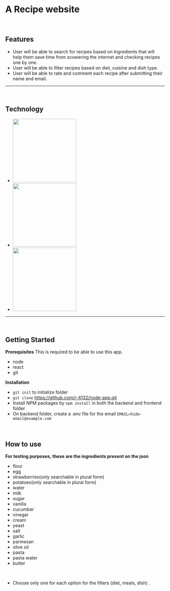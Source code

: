 # A Recipe website 
&nbsp;
## Features
- User will be able to search for recipes based on Ingredients that will help them save time from scowering the internet and checking recipes one by one.
- User will be able to filter recipes based on diet, cuisine and dish type.
- User will be able to rate and comment each recipe after submitting their name and email.

---
&nbsp;
## Technology

- <img src = "https://repository-images.githubusercontent.com/37153337/9d0a6780-394a-11eb-9fd1-6296a684b124" width="200">
- <img src = "https://testrigor.com/wp-content/uploads/2023/01/express-logo.png" width="200">
- <img src = "https://www.vectorlogo.zone/logos/nodejs/nodejs-ar21.png" width="200">

---
&nbsp;
## Getting Started
**Prerequisites**
This is required to be able to use this app.
- node
- react
- git

**Installation**
- `git init` to initialize folder
- `git clone` https://github.com/r-4132/node-app.git
- Install NPM packages by `npm install` in both the backend and frontend folder
- On backend folder, create a .env file for the email `EMAIL=hide-email@example.com`

&nbsp;
## How to use
**For testing purposes, these are the ingredients present on the json**
- flour
- egg
- strawberries(only searchable in plural form)
- potatoes(only searchable in plural form)
- water
- milk
- sugar
- vanilla
- cucumber
- vinegar
- cream
- yeast
- salt
- garlic
- parmesan
- olive oil
- pasta
- pasta water
- butter

&nbsp;

- Choose only one for each option for the filters (diet, meals, dish) .
